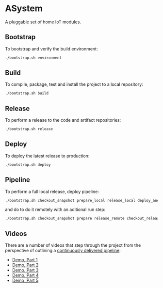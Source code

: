 # ASystem

A pluggable set of home IoT modules.

## Bootstrap

To bootstrap and verify the build environment:

```bash
./bootstrap.sh environment
```

## Build

To compile, package, test and install the project to a local repository:

```bash
./bootstrap.sh build
```

## Release

To perform a release to the code and artifact repositories:

```bash
./bootstrap.sh release
```

## Deploy

To deploy the latest release to production:

```bash
./bootstrap.sh deploy
```

## Pipeline

To perform a full local release, deploy pipeline:

```bash
./bootstrap.sh checkout_snapshot prepare_local release_local deploy_anode teardown_local
```

and do to do it remotely with an aditional run step: 

```bash
./bootstrap.sh checkout_snapshot prepare release_remote checkout_release run teardown_cluster checkout_snapshot deploy teardown download
```


## Videos

There are a number of videos that step through the project from the perspective of outlining a 
[continuously delivered pipeline](https://www.youtube.com/watch?v=Z-OFCi2AQfw):

* [Demo, Part 1](https://www.youtube.com/watch?v=9t5ocDLdlS0)
* [Demo, Part 2](https://www.youtube.com/watch?v=Xc6F4I6AyRo)
* [Demo, Part 3](https://www.youtube.com/watch?v=aqIy9qnjqa8)
* [Demo, Part 4](https://www.youtube.com/watch?v=I-l5LKll5GM)
* [Demo, Part 5](https://www.youtube.com/watch?v=yx1E_e6xb5E)

